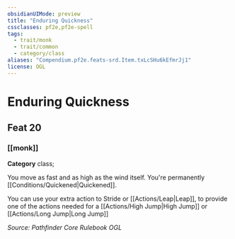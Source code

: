 ```yaml
---
obsidianUIMode: preview
title: "Enduring Quickness"
cssclasses: pf2e,pf2e-spell
tags:
  - trait/monk
  - trait/common
  - category/class
aliases: "Compendium.pf2e.feats-srd.Item.txLcSHu6kEfmrJj1"
license: OGL
---
```

# Enduring Quickness
## Feat 20
### [[monk]]

**Category** class; 




You move as fast and as high as the wind itself. You're permanently [[Conditions/Quickened|Quickened]].

You can use your extra action to Stride or [[Actions/Leap|Leap]], to provide one of the actions needed for a [[Actions/High Jump|High Jump]] or [[Actions/Long Jump|Long Jump]]

*Source: Pathfinder Core Rulebook*
*OGL*
